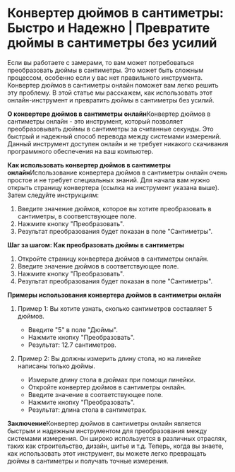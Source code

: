 Конвертер дюймов в сантиметры: Быстро и Надежно | Превратите дюймы в сантиметры без усилий
==========================================================================================

Если вы работаете с замерами, то вам может потребоваться преобразовать дюймы в сантиметры. Это может быть сложным процессом, особенно если у вас нет правильного инструмента. Конвертер дюймов в сантиметры онлайн поможет вам легко решить эту проблему. В этой статье мы расскажем, как использовать этот онлайн-инструмент и превратить дюймы в сантиметры без усилий.

**О конвертере дюймов в сантиметры онлайн**Конвертер дюймов в сантиметры онлайн - это инструмент, который позволяет преобразовывать дюймы в сантиметры за считанные секунды. Это быстрый и надежный способ перевода между системами измерений. Данный инструмент доступен онлайн и не требует никакого скачивания программного обеспечения на ваш компьютер.

**Как использовать конвертер дюймов в сантиметры онлайн**Использование конвертера дюймов в сантиметры онлайн очень простое и не требует специальных знаний. Для начала вам нужно открыть страницу конвертера (ссылка на инструмент указана выше). Затем следуйте инструкциям:

1. Введите значение дюймов, которое вы хотите преобразовать в сантиметры, в соответствующее поле.
2. Нажмите кнопку "Преобразовать".
3. Результат преобразования будет показан в поле "Сантиметры".

**Шаг за шагом: Как преобразовать дюймы в сантиметры**

1. Откройте страницу конвертера дюймов в сантиметры онлайн.
2. Введите значение дюймов в соответствующее поле.
3. Нажмите кнопку "Преобразовать".
4. Результат преобразования будет показан в поле "Сантиметры".

**Примеры использования конвертера дюймов в сантиметры онлайн**

1. Пример 1: Вы хотите узнать, сколько сантиметров составляет 5 дюймов.
    
    
    - Введите "5" в поле "Дюймы".
    - Нажмите кнопку "Преобразовать".
    - Результат: 12.7 сантиметров.
2. Пример 2: Вы должны измерить длину стола, но на линейке написаны только дюймы.
    
    
    - Измерьте длину стола в дюймах при помощи линейки.
    - Откройте конвертер дюймов в сантиметры онлайн.
    - Введите значение в соответствующее поле.
    - Нажмите кнопку "Преобразовать".
    - Результат: длина стола в сантиметрах.

**Заключение**Конвертер дюймов в сантиметры онлайн является быстрым и надежным инструментом для преобразования между системами измерения. Он широко используется в различных отраслях, таких как строительство, дизайн, шитье и т.д. Теперь, когда вы знаете, как использовать этот инструмент, вы можете легко превращать дюймы в сантиметры и получать точные измерения.